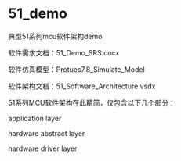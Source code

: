 # 51_demo
典型51系列mcu软件架构demo

软件需求文档：51_Demo_SRS.docx

软件仿真模型：Protues7.8_Simulate_Model

软件架构文档：51_Software_Architecture.vsdx

51系列MCU软件架构在此精简，仅包含以下几个部分：

application layer

hardware abstract layer  

hardware driver layer
